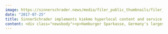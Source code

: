 ```yaml
---
image: https://sinnerschrader.news/media/filer_public_thumbnails/filer_public/bc/e1/bce1f37d-31f3-4118-8080-3856e640cd0f/pm_bild_700.png__480x288_q85_crop_subsampling-2_upscale.png
date: "2017-07-25"
title: SinnerSchrader implements kiekmo hyperlocal content and service package for Haspa
content: <div class="newsbody"><p>Hamburger Sparkasse, Germany's largest savings bank, has joined forces with SinnerSchrader to launch a transformational product that makes a bank's value chain fit for the future </p><p>Hamburg, 25 July 2017 – Hamburger Sparkasse (Haspa) presents "kiekmo", a proprietary content product that sees the long-established bank branching out beyond common financial services with wide-ranging applications and free service.<br/>Comprising a multifaceted mobile app and an accompanying website for hyperlocal content as well as a groundbreaking locker system, this is an innovation with substantial added value for employees and clients alike. As part of the urban infrastructure, "kiekmo" is designed to help generate an active neighbourhood culture in Hamburg.<br/>Like city bikes and hire cars, the "kiekmo" lockers are based on the idea of a sharing economy. Objects can be temporarily stored, swapped, or handed over easily and flexibly. Around 100 lockers of different sizes are initially available in nine locations in the pilot districts of Ottensen and Eimsbüttel. <br/>SinnerSchrader developed the lockers for Hamburger Sparkasse with the leading German manufacturer LockTec, whose products include DHL Packstations. The lockers in the custom-built terminals can be activated, reserved, opened and closed via an Android and iOS application. Users can also operate the lockers without having to install the application on their smartphone, as the code can be shared from the application in various ways. </p><p>As well as controlling the lockers, the "kiekmo" app developed by SinnerSchrader provides useful facts and stories from the neighbourhood and information on events in the district every day. The "kiekmo" editors live locally and write first-hand reports. Selected district news items from media partners are also incorporated. All content is delivered accessibly in a customised content feed (mobile and desktop), and there are like, share and comment functions. A subsequent enhancement will result in a digital "blackboard" that residents can use to engage with each other even more effectively.</p><p>"kiekmo" is now available free of charge in the App Store and Google Play. </p><p>In interdisciplinary teams with Haspa, SinnerSchrader and SinnerSchraderSwipe are responsible for the strategy, conceptualisation, design, UX, content, development and implementation of app and website, social media marketing and the mechanism and use of the locker terminals.</p></div>
---
```

